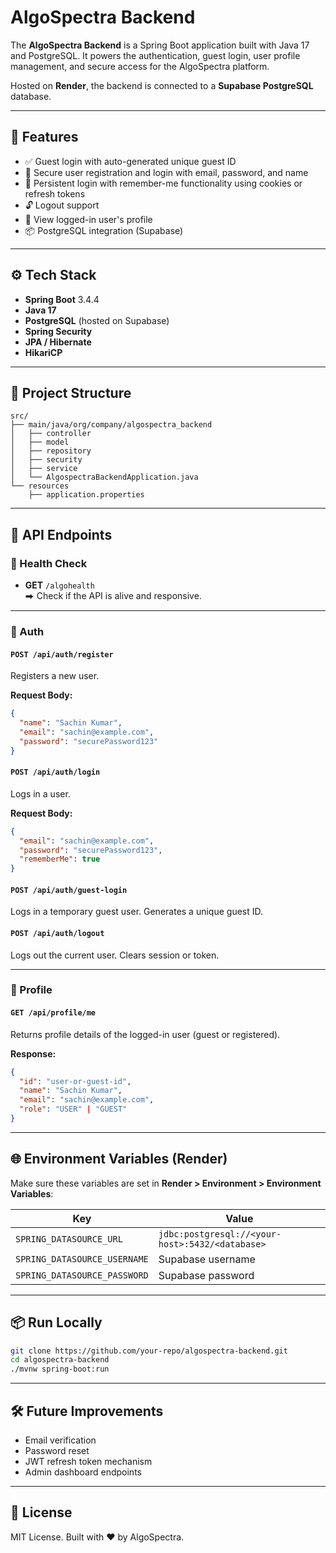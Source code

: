 # AlgoSpectra Backend

The **AlgoSpectra Backend** is a Spring Boot application built with Java 17 and PostgreSQL. It powers the authentication, guest login, user profile management, and secure access for the AlgoSpectra platform.

Hosted on **Render**, the backend is connected to a **Supabase PostgreSQL** database.

---

## 🚀 Features

- ✅ Guest login with auto-generated unique guest ID
- 🔐 Secure user registration and login with email, password, and name
- 🔁 Persistent login with remember-me functionality using cookies or refresh tokens
- 🔓 Logout support
- 👤 View logged-in user's profile
- 📦 PostgreSQL integration (Supabase)

---

## ⚙️ Tech Stack

- **Spring Boot** 3.4.4
- **Java 17**
- **PostgreSQL** (hosted on Supabase)
- **Spring Security**
- **JPA / Hibernate**
- **HikariCP**

---

## 📁 Project Structure

```
src/
├── main/java/org/company/algospectra_backend
│   ├── controller
│   ├── model
│   ├── repository
│   ├── security
│   ├── service
│   └── AlgospectraBackendApplication.java
└── resources
    ├── application.properties
```

---

## 🔗 API Endpoints

### 🧪 Health Check

- **GET** `/algohealth`  
  ⮕ Check if the API is alive and responsive.

---
### 🔐 Auth

#### `POST /api/auth/register`
Registers a new user.

**Request Body:**
```json
{
  "name": "Sachin Kumar",
  "email": "sachin@example.com",
  "password": "securePassword123"
}
```

#### `POST /api/auth/login`
Logs in a user.

**Request Body:**
```json
{
  "email": "sachin@example.com",
  "password": "securePassword123",
  "rememberMe": true
}
```

#### `POST /api/auth/guest-login`
Logs in a temporary guest user. Generates a unique guest ID.

#### `POST /api/auth/logout`
Logs out the current user. Clears session or token.

---

### 👤 Profile

#### `GET /api/profile/me`
Returns profile details of the logged-in user (guest or registered).

**Response:**
```json
{
  "id": "user-or-guest-id",
  "name": "Sachin Kumar",
  "email": "sachin@example.com",
  "role": "USER" | "GUEST"
}
```

---

## 🌐 Environment Variables (Render)

Make sure these variables are set in **Render > Environment > Environment Variables**:

| Key | Value |
|-----|-------|
| `SPRING_DATASOURCE_URL` | `jdbc:postgresql://<your-host>:5432/<database>` |
| `SPRING_DATASOURCE_USERNAME` | Supabase username |
| `SPRING_DATASOURCE_PASSWORD` | Supabase password |

---

## 📦 Run Locally

```bash
git clone https://github.com/your-repo/algospectra-backend.git
cd algospectra-backend
./mvnw spring-boot:run
```

---

## 🛠️ Future Improvements

- Email verification
- Password reset
- JWT refresh token mechanism
- Admin dashboard endpoints

---

## 📄 License

MIT License. Built with ❤️ by AlgoSpectra.

